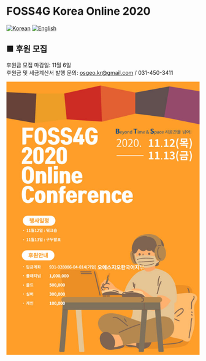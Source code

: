 # FOSS4G Korea Online 2020
[![Korean](https://img.shields.io/badge/language-Korean-blue.svg)](https://foss4g.osgeo.kr/)
[![English](https://img.shields.io/badge/language-English-orange.svg)](README-en)

## ■ 후원 모집
후원금 모집 마감일: 11월 6일     
후원금 및 세금계산서 발행 문의: [osgeo.kr@gmail.com](mailto:osgeo.kr@gmail.com) / 031-450-3411     

![Sponsor](sponsor/sponsor-01.jpg "Sponsor")

